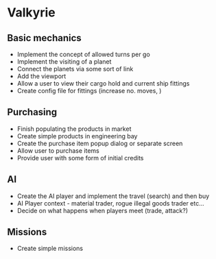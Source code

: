 Valkyrie
========

Basic mechanics
---------------

* Implement the concept of allowed turns per go
* Implement the visiting of a planet
* Connect the planets via some sort of link
* Add the viewport
* Allow a user to view their cargo hold and current ship fittings
* Create config file for fittings (increase no. moves, )

Purchasing
----------

* Finish populating the products in market
* Create simple products in engineering bay
* Create the purchase item popup dialog or separate screen
* Allow user to purchase items
* Provide user with some form of initial credits

AI
--

* Create the AI player and implement the travel (search) and then buy
* AI Player context - material trader, rogue illegal goods trader etc...
* Decide on what happens when players meet (trade, attack?)

Missions
--------

* Create simple missions